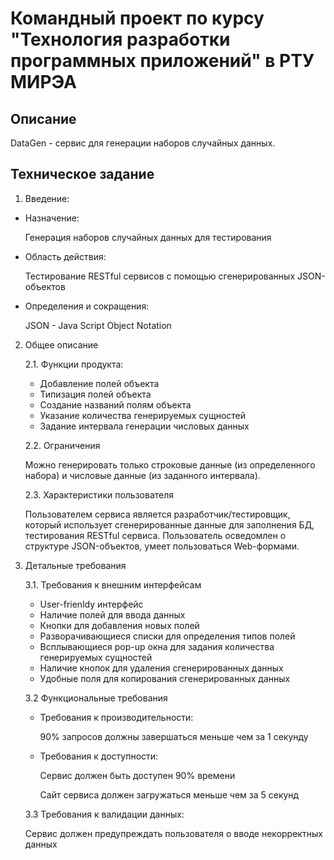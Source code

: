 # Командный проект по курсу "Технология разработки программных приложений" в РТУ МИРЭА
## Описание
DataGen - сервис для генерации наборов случайных данных. 


## Техническое задание

1. Введение: 

 - Назначение: 
  
    Генерация наборов случайных данных для тестирования

- Область действия: 

  Тестирование RESTful сервисов с помощью сгенерированных JSON-объектов

- Определения и сокращения: 

    JSON - Java Script Object Notation


2. Общее описание

    2.1. Функции продукта:

    - Добавление полей объекта
    - Типизация полей объекта
    - Создание названий полям объекта
    - Указание количества генерируемых сущностей
    - Задание интервала генерации числовых данных 

    2.2. Ограничения
    
    Можно генерировать только строковые данные (из определенного набора) и числовые данные (из заданного интервала).

    2.3. Характеристики пользователя

    Пользователем сервиса является разработчик/тестировщик, который использует сгенерированные данные для заполнения БД, тестирования RESTful сервиса. Пользователь осведомлен о структуре JSON-объектов, умеет пользоваться Web-формами.


3. Детальные требования

    3.1. Требования к внешним интерфейсам
    - User-frienldy интерфейс
    - Наличие полей для ввода данных
    - Кнопки для добавления новых полей
    - Разворачивающиеся списки для определения типов полей
    - Всплывающиеся pop-up окна для задания количества генерируемых сущностей
    - Наличие кнопок для удаления сгенерированных данных
    - Удобные поля для копирования сгенерированных данных


    3.2 Функциональные требования
    - Требования к производительности:
  
      90% запросов должны завершаться меньше чем за 1 секунду

    - Требования к доступности:
  
      Сервис должен быть доступен 90% времени

      Сайт сервиса должен загружаться меньше чем за 5 секунд

    3.3 Требования к валидации данных:

      Сервис должен предупреждать пользователя о вводе некорректных данных


